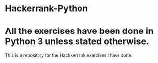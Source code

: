 # Hackerrank-Python 
# All the exercises have been done in Python 3 unless stated otherwise. 

This is a repository for the Hackkerrank exercises I have done. 
